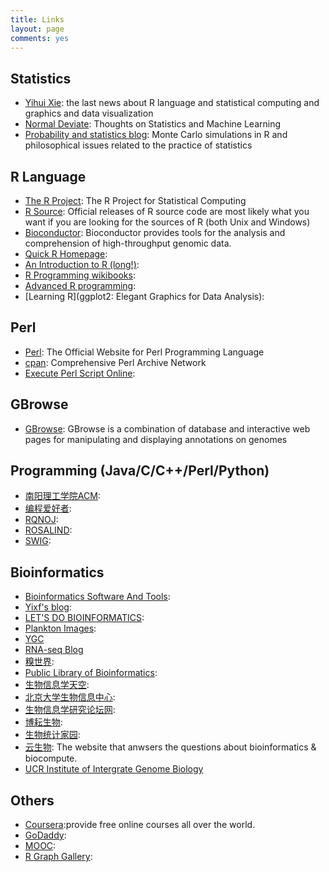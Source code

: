 ```yaml
---
title: Links
layout: page
comments: yes
---
```


## Statistics

- [Yihui Xie](http://yihui.name/): the last news about R language and statistical computing and graphics and data visualization  
- [Normal Deviate](http://normaldeviate.wordpress.com/): Thoughts on Statistics and Machine Learning
- [Probability and statistics blog](http://www.statisticsblog.com/): Monte Carlo simulations in R and philosophical issues related to the practice of statistics

## R Language

- [The R Project](http://www.r-project.org/): The R Project for Statistical Computing
- [R Source](http://cran.r-project.org/sources.html): Official releases of R source code are most likely what you want if you are looking for the sources of R (both Unix and Windows)
- [Bioconductor](http://www.bioconductor.org/): Bioconductor provides tools for the analysis and comprehension of high-throughput genomic data. 
- [Quick R Homepage](http://www.statmethods.net):
- [An Introduction to R (long!)](http://cran.r-project.org/doc/manuals/R-intro.html):
- [R Programming wikibooks](http://en.wikibooks.org/wiki/R_Programming):
- [Advanced R programming](http://adv-r.had.co.nz/):
- [Learning R](ggplot2: Elegant Graphics for Data Analysis):

## Perl

- [Perl](http://www.perl.org/): The Official Website for Perl Programming Language
- [cpan](http://www.cpan.org/modules/INSTALL.html): Comprehensive Perl Archive Network
- [Execute Perl Script Online](http://www.compileonline.com/execute_perl_online.php):

## GBrowse
- [GBrowse](http://gmod.org/wiki/GBrowse): GBrowse is a combination of database and interactive web pages for manipulating and displaying annotations on genomes

## Programming (Java/C/C++/Perl/Python)
- [南阳理工学院ACM](http://acm.nyist.net/JudgeOnline/problemset.php):
- [编程爱好者](http://www.pfan.cn/acm/):
- [RQNOJ](http://www.rqnoj.cn/problem):
- [ROSALIND](http://rosalind.info/problems/locations/):
- [SWIG](http://www.swig.org/):

## Bioinformatics
- [Bioinformatics Software And Tools](http://bioinformaticssoftwareandtools.co.in/index.html):
- [Yixf's blog](http://yixf.name/):
- [LET'S DO BIOINFORMATICS](http://bioinformatics.risha.me/):
- [Plankton Images](http://planktonimages.wordpress.com/contact/):
- [YGC](http://ygc.name/)
- [RNA-seq Blog](http://www.rna-seqblog.com/analysis-of-rna-seq-data-with-rbioconductor-2/)
- [糗世界](http://pgfe.umassmed.edu/ou/):
- [Public Library of Bioinformatics](http://www.bioconductor.org/images/logo/jpg/bioconductor_logo_cmyk.jpg):
- [生物信息学天空](http://www.bioinfosky.com/):
- [北京大学生物信息中心](http://www.cbi.pku.edu.cn/chinese/documents/index.html):
- [生物信息学研究论坛网](http://www.bioxxx.cn/forum.php):
- [博耘生物](http://boyun.sh.cn/bio/index.php):
- [生物统计家园](http://www.biostatistic.net/portal.php):
- [云生物](http://yunbio.com/): The website that anwsers the questions about bioinformatics & biocompute.
- [UCR Institute of Intergrate Genome Biology](http://manuals.bioinformatics.ucr.edu/home)

## Others
- [Coursera](https://www.coursera.org/):provide free online courses all over the world.
- [GoDaddy](http://www.godaddy.com/):
- [MOOC](http://mooc.guokr.com/):
- [R Graph Gallery](http://rgm3.lab.nig.ac.jp/RGM/):

